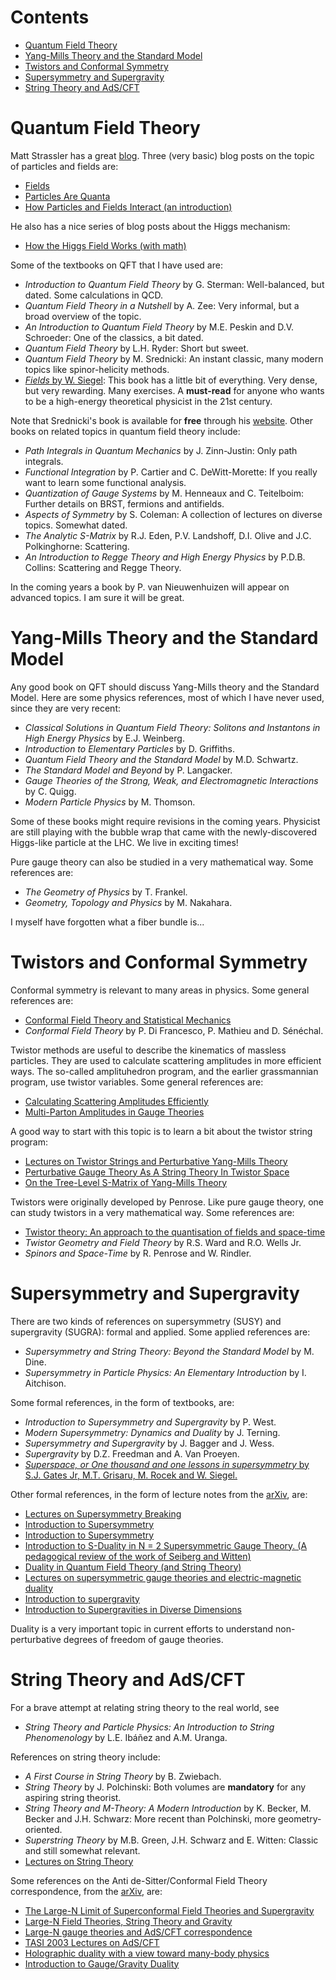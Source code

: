 # Contents

* [Quantum Field Theory](https://github.com/meirizarrygelpi/hep-th-references/blob/master/references.md#quantum-field-theory)
* [Yang-Mills Theory and the Standard Model](https://github.com/meirizarrygelpi/hep-th-references/blob/master/references.md#yang-mills-theory-and-the-standard-model)
* [Twistors and Conformal Symmetry](https://github.com/meirizarrygelpi/hep-th-references/blob/master/references.md#twistors-and-conformal-symmetry)
* [Supersymmetry and Supergravity](https://github.com/meirizarrygelpi/hep-th-references/blob/master/references.md#supersymmetry-and-supergravity)
* [String Theory and AdS/CFT](https://github.com/meirizarrygelpi/hep-th-references/blob/master/references.md#string-theory-and-adscft)

# Quantum Field Theory

Matt Strassler has a great [blog](http://profmattstrassler.com/). Three (very basic) blog posts on the topic of particles and fields are:

* [Fields](http://profmattstrassler.com/articles-and-posts/particle-physics-basics/fields-and-their-particles-with-math/fields/)
* [Particles Are Quanta](http://profmattstrassler.com/articles-and-posts/particle-physics-basics/fields-and-their-particles-with-math/7-particles-are-quanta/)
* [How Particles and Fields Interact (an introduction)](http://profmattstrassler.com/articles-and-posts/particle-physics-basics/fields-and-their-particles-with-math/8-how-particles-and-fields-interact/)

He also has a nice series of blog posts about the Higgs mechanism:

* [How the Higgs Field Works (with math)](http://profmattstrassler.com/articles-and-posts/particle-physics-basics/how-the-higgs-field-works-with-math/)

Some of the textbooks on QFT that I have used are:

* *Introduction to Quantum Field Theory* by G. Sterman: Well-balanced, but dated. Some calculations in QCD.
* *Quantum Field Theory in a Nutshell* by A. Zee: Very informal, but a broad overview of the topic.
* *An Introduction to Quantum Field Theory* by M.E. Peskin and D.V. Schroeder: One of the classics, a bit dated.
* *Quantum Field Theory* by L.H. Ryder: Short but sweet.
* *Quantum Field Theory* by M. Srednicki: An instant classic, many modern topics like spinor-helicity methods.
* [*Fields* by W. Siegel](http://insti.physics.sunysb.edu/~siegel/errata.html): This book has a little bit of everything. Very dense, but very rewarding. Many exercises. A **must-read** for anyone who wants to be a high-energy theoretical physicist in the 21st century.

Note that Srednicki's book is available for **free** through his [website](http://web.physics.ucsb.edu/~mark/qft.html). Other books on related topics in quantum field theory include:

* *Path Integrals in Quantum Mechanics* by J. Zinn-Justin: Only path integrals.
* *Functional Integration* by P. Cartier and C. DeWitt-Morette: If you really want to learn some functional analysis.
* *Quantization of Gauge Systems* by M. Henneaux and C. Teitelboim: Further details on BRST, fermions and antifields.
* *Aspects of Symmetry* by S. Coleman: A collection of lectures on diverse topics. Somewhat dated.
* *The Analytic S-Matrix* by R.J. Eden, P.V. Landshoff, D.I. Olive and J.C. Polkinghorne: Scattering.
* *An Introduction to Regge Theory and High Energy Physics* by P.D.B. Collins: Scattering and Regge Theory.

In the coming years a book by P. van Nieuwenhuizen will appear on advanced topics. I am sure it will be great.

# Yang-Mills Theory and the Standard Model

Any good book on QFT should discuss Yang-Mills theory and the Standard Model. Here are some physics references, most of which I have never used, since they are very recent:

* *Classical Solutions in Quantum Field Theory: Solitons and Instantons in High Energy Physics* by E.J. Weinberg.
* *Introduction to Elementary Particles* by D. Griffiths.
* *Quantum Field Theory and the Standard Model* by M.D. Schwartz.
* *The Standard Model and Beyond* by P. Langacker.
* *Gauge Theories of the Strong, Weak, and Electromagnetic Interactions* by C. Quigg.
* *Modern Particle Physics* by M. Thomson.

Some of these books might require revisions in the coming years. Physicist are still playing with the bubble wrap that came with the newly-discovered Higgs-like particle at the LHC. We live in exciting times!

Pure gauge theory can also be studied in a very mathematical way. Some references are:

* *The Geometry of Physics* by T. Frankel.
* *Geometry, Topology and Physics* by M. Nakahara.

I myself have forgotten what a fiber bundle is...

# Twistors and Conformal Symmetry

Conformal symmetry is relevant to many areas in physics. Some general references are:

* [Conformal Field Theory and Statistical Mechanics](http://arxiv.org/abs/0807.3472)
* *Conformal Field Theory* by P. Di Francesco, P. Mathieu and D. Sénéchal.

Twistor methods are useful to describe the kinematics of massless particles. They are used to calculate scattering amplitudes in more efficient ways. The so-called amplituhedron program, and the earlier grassmannian program, use twistor variables. Some general references are:

* [Calculating Scattering Amplitudes Efficiently](http://arxiv.org/abs/hep-ph/9601359)
* [Multi-Parton Amplitudes in Gauge Theories](http://arxiv.org/abs/hep-th/0509223)

A good way to start with this topic is to learn a bit about the twistor string program:

* [Lectures on Twistor Strings and Perturbative Yang-Mills Theory](http://arxiv.org/abs/hep-th/0504194)
* [Perturbative Gauge Theory As A String Theory In Twistor Space](http://arxiv.org/abs/hep-th/0312171)
* [On the Tree-Level S-Matrix of Yang-Mills Theory](http://arxiv.org/abs/hep-th/0403190)

Twistors were originally developed by Penrose. Like pure gauge theory, one can study twistors in a very mathematical way. Some references are:

* [Twistor theory: An approach to the quantisation of fields and space-time](http://dx.doi.org/10.1016/0370-1573(73)90008-2)
* *Twistor Geometry and Field Theory* by R.S. Ward and R.O. Wells Jr.
* *Spinors and Space-Time* by R. Penrose and W. Rindler.

# Supersymmetry and Supergravity

There are two kinds of references on supersymmetry (SUSY) and supergravity (SUGRA): formal and applied. Some applied references are:

* *Supersymmetry and String Theory: Beyond the Standard Model* by M. Dine.
* *Supersymmetry in Particle Physics: An Elementary Introduction* by I. Aitchison.

Some formal references, in the form of textbooks, are:

* *Introduction to Supersymmetry and Supergravity* by P. West.
* *Modern Supersymmetry: Dynamics and Duality* by J. Terning.
* *Supersymmetry and Supergravity* by J. Bagger and J. Wess.
* *Supergravity* by D.Z. Freedman and A. Van Proeyen.
* [*Superspace, or One thousand and one lessons in supersymmetry* by S.J. Gates Jr, M.T. Grisaru, M. Rocek and W. Siegel.](http://arxiv.org/abs/hep-th/0108200)

Other formal references, in the form of lecture notes from the [arXiv](http://arxiv.org), are:

* [Lectures on Supersymmetry Breaking](http://arxiv.org/abs/hep-ph/0702069)
* [Introduction to Supersymmetry](http://arxiv.org/abs/hep-th/0101055)
* [Introduction to Supersymmetry](http://arxiv.org/abs/hep-th/9612114)
* [Introduction to S-Duality in N = 2 Supersymmetric Gauge Theory. (A pedagogical review of the work of Seiberg and Witten)](http://arxiv.org/abs/hep-th/9701069)
* [Duality in Quantum Field Theory (and String Theory)](http://arxiv.org/abs/hep-th/9709180)
* [Lectures on supersymmetric gauge theories and electric-magnetic duality](http://arxiv.org/abs/hep-th/9509066)
* [Introduction to supergravity](http://arxiv.org/abs/1112.3502)
* [Introduction to Supergravities in Diverse Dimensions](http://arxiv.org/abs/hep-th/9802138)

Duality is a very important topic in current efforts to understand non-perturbative degrees of freedom of gauge theories.

# String Theory and AdS/CFT

For a brave attempt at relating string theory to the real world, see

* *String Theory and Particle Physics: An Introduction to String Phenomenology* by L.E. Ibáñez and A.M. Uranga.

References on string theory include:

* *A First Course in String Theory* by B. Zwiebach.
* *String Theory* by J. Polchinski: Both volumes are **mandatory** for any aspiring string theorist.
* *String Theory and M-Theory: A Modern Introduction* by K. Becker, M. Becker and J.H. Schwarz: More recent than Polchinski, more geometry-oriented.
* *Superstring Theory* by M.B. Green, J.H. Schwarz and E. Witten: Classic and still somewhat relevant.
* [Lectures on String Theory](http://arxiv.org/abs/0908.0333)

Some references on the Anti de-Sitter/Conformal Field Theory correspondence, from the [arXiv](http://arxiv.org), are:

* [The Large-N Limit of Superconformal Field Theories and Supergravity](http://arxiv.org/abs/hep-th/9711200)
* [Large-N Field Theories, String Theory and Gravity](http://arxiv.org/abs/hep-th/9905111)
* [Large-N gauge theories and AdS/CFT correspondence](http://arxiv.org/abs/hep-th/9908148)
* [TASI 2003 Lectures on AdS/CFT](http://arxiv.org/abs/hep-th/0309246)
* [Holographic duality with a view toward many-body physics](http://arxiv.org/abs/0909.0518)
* [Introduction to Gauge/Gravity Duality](http://arxiv.org/abs/1010.6134)